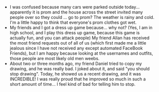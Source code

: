 - I was confused because many cars were parked outside today... apparently it is prom and the house across the street invited many people over so they could ... go to prom? The weather is rainy and cold. I'm a little happy to think that everyone's prom clothes got wet. 
- My friends and I got a dress up game because... why not? (Yes, I am in high school, and I play this dress up game, because this game is actually fun, and you can attack people) My friend Allan has received the most friend requests out of all of us (which first made me a little jealous since I have not received any except automated FaceBook Friends), but I am happy because looking at the usernames and outfits, those people are most likely old men weebs. 
- About two or three months ago, my friend Daniel tried to copy my drawing, and he was really bad. I joked about it, and said "you should stop drawing". Today, he showed us a recent drawing, and it was INCREDIBLE! I was really proud that he improved so much in such a short amount of time... I feel kind of bad for telling him to stop. 
